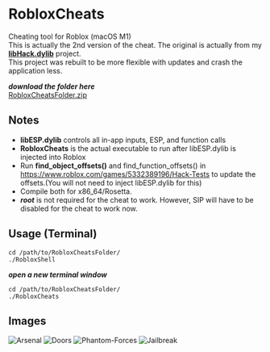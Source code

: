 # RobloxCheats
Cheating tool for Roblox (macOS M1)<br>
This is actually the 2nd version of the cheat. The original is actually from my [<b>libHack.dylib</b>](https://github.com/notahacker8/libHack) project.<br>
This project was rebuilt to be more flexible with updates and crash the application less.<br>

***download the folder here***<br>
[RobloxCheatsFolder.zip](https://github.com/notahacker8/RobloxCheats/blob/main/RobloxCheatsFolder.zip)

## Notes
 - <b>libESP.dylib</b> controls all in-app inputs, ESP, and function calls
  - <b>RobloxCheats</b> is the actual executable to run after libESP.dylib is injected into Roblox
 - Run <b>find_object_offsets()</b> and find_function_offsets() in https://www.roblox.com/games/5332389196/Hack-Tests to update the offsets.(You will not need to inject libESP.dylib for this)
 - Compile both for x86_64/Rosetta.
 - ***root*** is not required for the cheat to work. However, SIP will have to be disabled for the cheat to work now.

## Usage (Terminal)
```
cd /path/to/RobloxCheatsFolder/
./RobloxShell
```
***open a new terminal window***
```
cd /path/to/RobloxCheatsFolder/
./RobloxCheats
```

## Images

![Arsenal](https://github.com/notahacker8/RobloxCheats/blob/main/RobloxCheats-SampleImages/Arsenal.png)
![Doors](https://github.com/notahacker8/RobloxCheats/blob/main/RobloxCheats-SampleImages/Doors.png)
![Phantom-Forces](https://github.com/notahacker8/RobloxCheats/blob/main/RobloxCheats-SampleImages/Phantom-Forces.png)
![Jailbreak](https://github.com/notahacker8/RobloxCheats/blob/main/RobloxCheats-SampleImages/Jailbreak.png)

